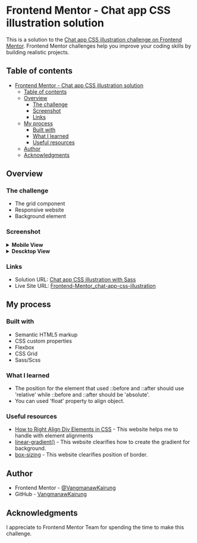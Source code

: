 # Frontend Mentor - Chat app CSS illustration solution

This is a solution to the [Chat app CSS illustration challenge on Frontend Mentor](https://www.frontendmentor.io/challenges/chat-app-css-illustration-O5auMkFqY). Frontend Mentor challenges help you improve your coding skills by building realistic projects.

## Table of contents

- [Frontend Mentor - Chat app CSS illustration solution](#frontend-mentor---chat-app-css-illustration-solution)
  - [Table of contents](#table-of-contents)
  - [Overview](#overview)
    - [The challenge](#the-challenge)
    - [Screenshot](#screenshot)
    - [Links](#links)
  - [My process](#my-process)
    - [Built with](#built-with)
    - [What I learned](#what-i-learned)
    - [Useful resources](#useful-resources)
  - [Author](#author)
  - [Acknowledgments](#acknowledgments)

## Overview

### The challenge

- The grid component
- Responsive website
- Background element

### Screenshot

<details>
<summary><strong>Mobile View</strong></summary>
<img src="source/result/mobile.png">
</details>
<details>
<summary><strong>Descktop View</strong></summary>
<img src="source/result/desktop.png">
</details>

### Links

- Solution URL: [Chat app CSS illustration with Sass](https://www.frontendmentor.io/solutions/chat-app-css-illustration-with-sass-g0dxwl8AHp)
- Live Site URL: [Frontend-Mentor_chat-app-css-illustration](https://vangmanawkairung.github.io/Frontend-Mentor_chat-app-css-illustration/)

## My process

### Built with

- Semantic HTML5 markup
- CSS custom properties
- Flexbox
- CSS Grid
- Sass/Scss

### What I learned

- The position for the element that used ::before and ::after should use 'relative' while ::before and ::after should be 'absolute'.
- You can used 'float' property to align object.


### Useful resources

- [How to Right Align Div Elements in CSS](https://www.squash.io/how-to-right-align-div-elements-in-css/#:~:text=Using%20the%20“float”%20property%3A,-One%20way%20to&text=The%20“right%2Daligned”%20class,right%20side%20of%20the%20container.) - This website helps me to handle with element alignments
- [linear-gradient()](https://developer.mozilla.org/en-US/docs/Web/CSS/gradient/linear-gradient/) - This website clearifies how to create the gradient for background.
- [box-sizing](https://developer.mozilla.org/en-US/docs/Web/CSS/box-sizing) - This website clearifies position of border.

## Author

- Frontend Mentor - [@VangmanawKairung](https://www.frontendmentor.io/profile/VangmanawKairung)
- GitHub - [VangmanawKairung](https://github.com/VangmanawKairung)

## Acknowledgments

I appreciate to Frontend Mentor Team for spending the time to make this challenge.
